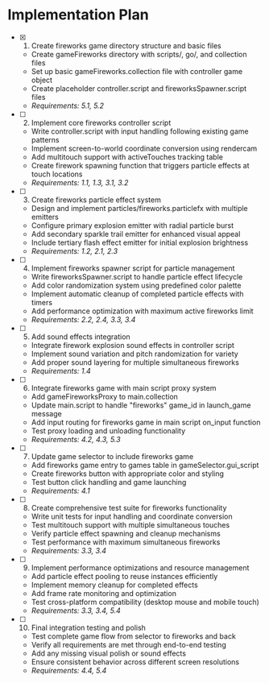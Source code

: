 # Implementation Plan

- [x] 1. Create fireworks game directory structure and basic files



  - Create gameFireworks directory with scripts/, go/, and collection files
  - Set up basic gameFireworks.collection file with controller game object
  - Create placeholder controller.script and fireworksSpawner.script files
  - _Requirements: 5.1, 5.2_

- [ ] 2. Implement core fireworks controller script
  - Write controller.script with input handling following existing game patterns
  - Implement screen-to-world coordinate conversion using rendercam
  - Add multitouch support with activeTouches tracking table
  - Create firework spawning function that triggers particle effects at touch locations
  - _Requirements: 1.1, 1.3, 3.1, 3.2_

- [ ] 3. Create fireworks particle effect system
  - Design and implement particles/fireworks.particlefx with multiple emitters
  - Configure primary explosion emitter with radial particle burst
  - Add secondary sparkle trail emitter for enhanced visual appeal
  - Include tertiary flash effect emitter for initial explosion brightness
  - _Requirements: 1.2, 2.1, 2.3_

- [ ] 4. Implement fireworks spawner script for particle management
  - Write fireworksSpawner.script to handle particle effect lifecycle
  - Add color randomization system using predefined color palette
  - Implement automatic cleanup of completed particle effects with timers
  - Add performance optimization with maximum active fireworks limit
  - _Requirements: 2.2, 2.4, 3.3, 3.4_

- [ ] 5. Add sound effects integration
  - Integrate firework explosion sound effects in controller script
  - Implement sound variation and pitch randomization for variety
  - Add proper sound layering for multiple simultaneous fireworks
  - _Requirements: 1.4_

- [ ] 6. Integrate fireworks game with main script proxy system
  - Add gameFireworksProxy to main.collection
  - Update main.script to handle "fireworks" game_id in launch_game message
  - Add input routing for fireworks game in main script on_input function
  - Test proxy loading and unloading functionality
  - _Requirements: 4.2, 4.3, 5.3_

- [ ] 7. Update game selector to include fireworks game
  - Add fireworks game entry to games table in gameSelector.gui_script
  - Create fireworks button with appropriate color and styling
  - Test button click handling and game launching
  - _Requirements: 4.1_

- [ ] 8. Create comprehensive test suite for fireworks functionality
  - Write unit tests for input handling and coordinate conversion
  - Test multitouch support with multiple simultaneous touches
  - Verify particle effect spawning and cleanup mechanisms
  - Test performance with maximum simultaneous fireworks
  - _Requirements: 3.3, 3.4_

- [ ] 9. Implement performance optimizations and resource management
  - Add particle effect pooling to reuse instances efficiently
  - Implement memory cleanup for completed effects
  - Add frame rate monitoring and optimization
  - Test cross-platform compatibility (desktop mouse and mobile touch)
  - _Requirements: 3.3, 3.4, 5.4_

- [ ] 10. Final integration testing and polish
  - Test complete game flow from selector to fireworks and back
  - Verify all requirements are met through end-to-end testing
  - Add any missing visual polish or sound effects
  - Ensure consistent behavior across different screen resolutions
  - _Requirements: 4.4, 5.4_